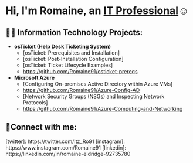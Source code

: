 <h1>Hi, I'm Romaine, an <a href="https://linkedin.com/in/romaine-eldridge-92735780">IT Professional</a>☺</h1>

<h2>👨‍💻 Information Technology Projects:</h2>

- <b>osTicket (Help Desk Ticketing System)</b>
  - [osTicket: Prerequisites and Installation]
  - [osTicket: Post-Installation Configuration]
  - [osTicket: Ticket Lifecycle Examples]
  - https://github.com/Romaine91/osticket-prereqs
- <b>Microsoft Azure</b>
  - [Configuring On-premises Active Directory within Azure VMs]
  - https://github.com/Romaine91/Azure-Config-AD
  - [Network Security Groups (NSGs) and Inspecting Network Protocols]
  - https://github.com/Romaine91/Azure-Computing-and-Networking

<h2>🤳Connect with me:</h2>
[twitter]: https://twitter.com/Itz_Ro91
[instagram]: https://www.instagram.com/Romaine91
[linkedin]: https://linkedin.com/in/romaine-eldridge-92735780
